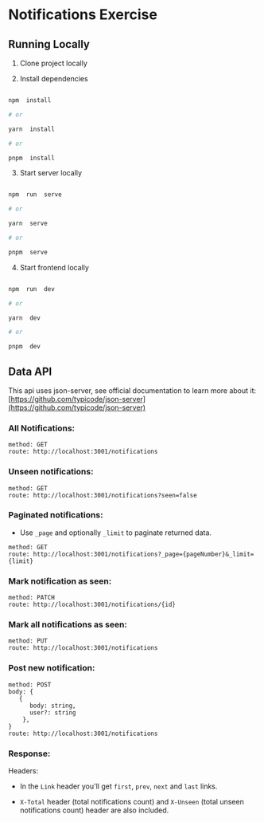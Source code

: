 # Notifications Exercise

## Running Locally

1. Clone project locally

2. Install dependencies

```bash

npm  install

# or

yarn  install

# or

pnpm  install

```

3. Start server locally

```bash

npm  run  serve

# or

yarn  serve

# or

pnpm  serve

```

4. Start frontend locally

```bash

npm  run  dev

# or

yarn  dev

# or

pnpm  dev

```

## Data API

This api uses json-server, see official documentation to learn more about it: [https://github.com/typicode/json-server](https://github.com/typicode/json-server)

### All Notifications:

```
method: GET
route: http://localhost:3001/notifications
```

### Unseen notifications:

```
method: GET
route: http://localhost:3001/notifications?seen=false
```

### Paginated notifications:

- Use `_page` and optionally `_limit` to paginate returned data.

```
method: GET
route: http://localhost:3001/notifications?_page={pageNumber}&_limit={limit}
```

### Mark notification as seen:

```
method: PATCH
route: http://localhost:3001/notifications/{id}
```

### Mark all notifications as seen:

```
method: PUT
route: http://localhost:3001/notifications
```

### Post new notification:

```
method: POST
body: {
   {
      body: string,
      user?: string
    },
}
route: http://localhost:3001/notifications
```

### Response:

Headers:

- In the `Link` header you'll get `first`, `prev`, `next` and `last` links.

- `X-Total` header (total notifications count) and `X-Unseen` (total unseen notifications count) header are also included.

